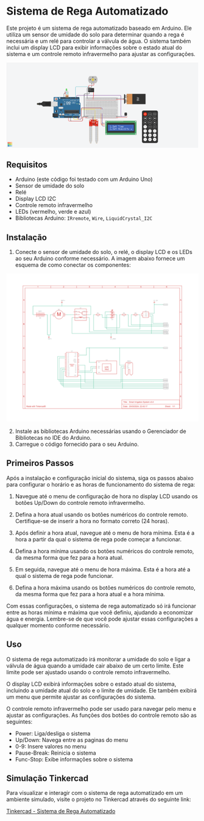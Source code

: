 # Sistema de Rega Automatizado

Este projeto é um sistema de rega automatizado baseado em Arduino. Ele utiliza um sensor de umidade do solo para determinar quando a rega é necessária e um relé para controlar a válvula de água. O sistema também inclui um display LCD para exibir informações sobre o estado atual do sistema e um controle remoto infravermelho para ajustar as configurações.

![Cover](readmefiles/cover.png)

## Requisitos

- Arduino (este código foi testado com um Arduino Uno)
- Sensor de umidade do solo
- Relé
- Display LCD I2C
- Controle remoto infravermelho
- LEDs (vermelho, verde e azul)
- Bibliotecas Arduino: `IRremote`, `Wire`, `LiquidCrystal_I2C`

## Instalação

1. Conecte o sensor de umidade do solo, o relé, o display LCD e os LEDs ao seu Arduino conforme necessário. A imagem abaixo fornece um esquema de como conectar os componentes:

<p align="center">
  <img src="readmefiles/esquema.png" width="600">
</p>

2. Instale as bibliotecas Arduino necessárias usando o Gerenciador de Bibliotecas no IDE do Arduino.
3. Carregue o código fornecido para o seu Arduino.

## Primeiros Passos

Após a instalação e configuração inicial do sistema, siga os passos abaixo para configurar o horário e as horas de funcionamento do sistema de rega:

1. Navegue até o menu de configuração de hora no display LCD usando os botões Up/Down do controle remoto infravermelho.

2. Defina a hora atual usando os botões numéricos do controle remoto. Certifique-se de inserir a hora no formato correto (24 horas).

3. Após definir a hora atual, navegue até o menu de hora mínima. Esta é a hora a partir da qual o sistema de rega pode começar a funcionar.

4. Defina a hora mínima usando os botões numéricos do controle remoto, da mesma forma que fez para a hora atual.

5. Em seguida, navegue até o menu de hora máxima. Esta é a hora até a qual o sistema de rega pode funcionar.

6. Defina a hora máxima usando os botões numéricos do controle remoto, da mesma forma que fez para a hora atual e a hora mínima.

Com essas configurações, o sistema de rega automatizado só irá funcionar entre as horas mínima e máxima que você definiu, ajudando a economizar água e energia. Lembre-se de que você pode ajustar essas configurações a qualquer momento conforme necessário.

## Uso

O sistema de rega automatizado irá monitorar a umidade do solo e ligar a válvula de água quando a umidade cair abaixo de um certo limite. Este limite pode ser ajustado usando o controle remoto infravermelho.

O display LCD exibirá informações sobre o estado atual do sistema, incluindo a umidade atual do solo e o limite de umidade. Ele também exibirá um menu que permite ajustar as configurações do sistema.

O controle remoto infravermelho pode ser usado para navegar pelo menu e ajustar as configurações. As funções dos botões do controle remoto são as seguintes:

- Power: Liga/desliga o sistema
- Up/Down: Navega entre as paginas do menu
- 0-9: Insere valores no menu
- Pause-Break: Reinicia o sistema
- Func-Stop: Exibe informações sobre o sistema
 
 ## Simulação Tinkercad

Para visualizar e interagir com o sistema de rega automatizado em um ambiente simulado, visite o projeto no Tinkercad através do seguinte link:

[Tinkercad - Sistema de Rega Automatizado](https://www.tinkercad.com/things/1uy7T2PSWqz-smart-irrigation-system-v30)